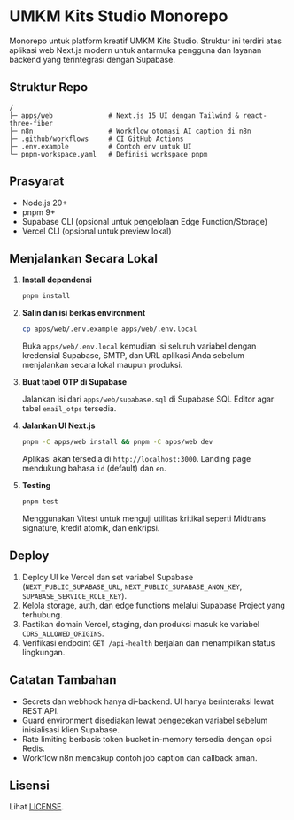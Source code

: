 # UMKM Kits Studio Monorepo

Monorepo untuk platform kreatif UMKM Kits Studio. Struktur ini terdiri atas aplikasi web Next.js modern untuk antarmuka pengguna dan layanan backend yang terintegrasi dengan Supabase.

## Struktur Repo

```
/
├─ apps/web              # Next.js 15 UI dengan Tailwind & react-three-fiber
├─ n8n                   # Workflow otomasi AI caption di n8n
├─ .github/workflows     # CI GitHub Actions
├─ .env.example          # Contoh env untuk UI
└─ pnpm-workspace.yaml   # Definisi workspace pnpm
```

## Prasyarat

- Node.js 20+
- pnpm 9+
- Supabase CLI (opsional untuk pengelolaan Edge Function/Storage)
- Vercel CLI (opsional untuk preview lokal)

## Menjalankan Secara Lokal

1. **Install dependensi**

   ```bash
   pnpm install
   ```

2. **Salin dan isi berkas environment**

   ```bash
   cp apps/web/.env.example apps/web/.env.local
   ```

   Buka `apps/web/.env.local` kemudian isi seluruh variabel dengan kredensial Supabase, SMTP, dan URL aplikasi Anda sebelum menjalankan secara lokal maupun produksi.

3. **Buat tabel OTP di Supabase**

   Jalankan isi dari `apps/web/supabase.sql` di Supabase SQL Editor agar tabel `email_otps` tersedia.

4. **Jalankan UI Next.js**

   ```bash
   pnpm -C apps/web install && pnpm -C apps/web dev
   ```

   Aplikasi akan tersedia di `http://localhost:3000`. Landing page mendukung bahasa `id` (default) dan `en`.

5. **Testing**

   ```bash
   pnpm test
   ```

   Menggunakan Vitest untuk menguji utilitas kritikal seperti Midtrans signature, kredit atomik, dan enkripsi.

## Deploy

1. Deploy UI ke Vercel dan set variabel Supabase (`NEXT_PUBLIC_SUPABASE_URL`, `NEXT_PUBLIC_SUPABASE_ANON_KEY`, `SUPABASE_SERVICE_ROLE_KEY`).
2. Kelola storage, auth, dan edge functions melalui Supabase Project yang terhubung.
3. Pastikan domain Vercel, staging, dan produksi masuk ke variabel `CORS_ALLOWED_ORIGINS`.
4. Verifikasi endpoint `GET /api-health` berjalan dan menampilkan status lingkungan.

## Catatan Tambahan

- Secrets dan webhook hanya di-backend. UI hanya berinteraksi lewat REST API.
- Guard environment disediakan lewat pengecekan variabel sebelum inisialisasi klien Supabase.
- Rate limiting berbasis token bucket in-memory tersedia dengan opsi Redis.
- Workflow n8n mencakup contoh job caption dan callback aman.

## Lisensi

Lihat [LICENSE](./LICENSE).
